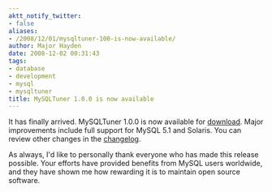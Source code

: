 ```yaml
---
aktt_notify_twitter:
- false
aliases:
- /2008/12/01/mysqltuner-100-is-now-available/
author: Major Hayden
date: 2008-12-02 00:31:43
tags:
- database
- development
- mysql
- mysqltuner
title: MySQLTuner 1.0.0 is now available
---
```


It has finally arrived. MySQLTuner 1.0.0 is now available for [download][1]. Major improvements include full support for MySQL 5.1 and Solaris. You can review other changes in the [changelog][2].

As always, I'd like to personally thank everyone who has made this release possible. Your efforts have provided benefits from MySQL users worldwide, and they have shown me how rewarding it is to maintain open source software.

 [1]: http://mysqltuner.pl/
 [2]: http://wiki.mysqltuner.com/Changelog